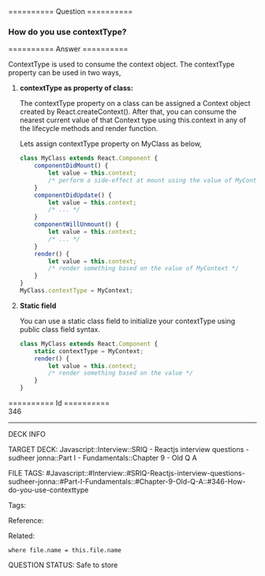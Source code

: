 ========== Question ==========  

### How do you use contextType?  

========== Answer ==========  

ContextType is used to consume the context object. The contextType property can be used in two ways,

1.  **contextType as property of class:**

    The contextType property on a class can be assigned a Context object created by React.createContext(). After that, you can consume the nearest current value of that Context type using this.context in any of the lifecycle methods and render function.

    Lets assign contextType property on MyClass as below,

    ```javascript
    class MyClass extends React.Component {
        componentDidMount() {
            let value = this.context;
            /* perform a side-effect at mount using the value of MyContext */
        }
        componentDidUpdate() {
            let value = this.context;
            /* ... */
        }
        componentWillUnmount() {
            let value = this.context;
            /* ... */
        }
        render() {
            let value = this.context;
            /* render something based on the value of MyContext */
        }
    }
    MyClass.contextType = MyContext;
    ```

2.  **Static field**

    You can use a static class field to initialize your contextType using public class field syntax.

    ```javascript
    class MyClass extends React.Component {
        static contextType = MyContext;
        render() {
            let value = this.context;
            /* render something based on the value */
        }
    }
    ```

========== Id ==========  
346

---

DECK INFO

TARGET DECK: Javascript::Interview::SRIQ - Reactjs interview questions - sudheer jonna::Part I - Fundamentals::Chapter 9 - Old Q A

FILE TAGS: #Javascript::#Interview::#SRIQ-Reactjs-interview-questions-sudheer-jonna::#Part-I-Fundamentals::#Chapter-9-Old-Q-A::#346-How-do-you-use-contexttype

Tags:

Reference:

Related:

```dataview
where file.name = this.file.name
```

QUESTION STATUS: Safe to store
